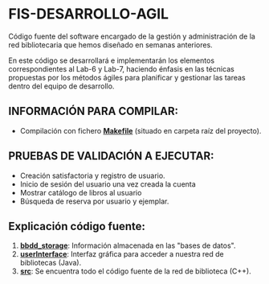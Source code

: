 # FIS-DESARROLLO-AGIL

Código fuente del software encargado de la gestión y administración de la red bibliotecaria que hemos diseñado en semanas anteriores.

En este código se desarrollará e implementarán los elementos correspondientes al Lab-6 y Lab-7, haciendo énfasis en las técnicas propuestas por los métodos ágiles para planificar y gestionar las tareas dentro del equipo de desarrollo.

## INFORMACIÓN PARA COMPILAR: 

- Compilación con fichero **[Makefile](Makefile/)** (situado en carpeta raíz del proyecto).

## PRUEBAS DE VALIDACIÓN A EJECUTAR: 

- Creación satisfactoria y registro de usuario.
- Inicio de sesión del usuario una vez creada la cuenta
- Mostrar catálogo de libros al usuario
- Búsqueda de reserva por usuario y ejemplar.

## Explicación código fuente:

1. **[bbdd_storage](bbdd_storage/)**: Información almacenada en las "bases de datos".
2. **[userInterface](userInterface/)**: Interfaz gráfica para acceder a nuestra red de bibliotecas (Java).
3. **[src](src/)**: Se encuentra todo el código fuente de la red de biblioteca (C++).
